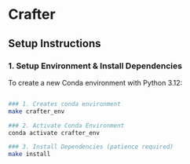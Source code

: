 # Crafter

## Setup Instructions

### 1. Setup Environment & Install Dependencies
To create a new Conda environment with Python 3.12:
```bash

### 1. Creates conda environment
make crafter_env

### 2. Activate Conda Environment
conda activate crafter_env

### 3. Install Dependencies (patience required)
make install
